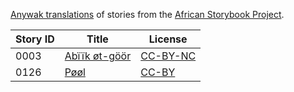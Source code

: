 [Anywak translations](http://africanstorybook.org/language/anywak) of stories from the [African Storybook Project](http://africanstorybook.org).

Story ID | Title | License
-------- | ----- | -------
0003 | [Abïïk øt-göör](http://africanstorybook.org/stories/abïïk-øt-göör) | [CC-BY-NC](http://creativecommons.org/licenses/by-nc/3.0/)
0126 | [Pøøl](http://africanstorybook.org/stories/pøøl) | [CC-BY](https://creativecommons.org/licenses/by/3.0/)
